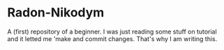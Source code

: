 # Radon-Nikodym
A (first) repository of a beginner.
I was just reading some stuff on tutorial and it letted me 'make and commit changes.
That's why I am writing this.
